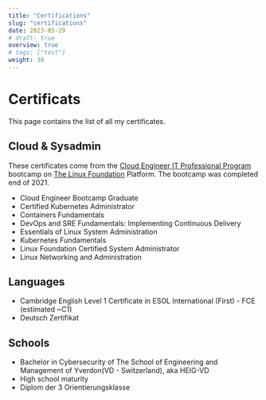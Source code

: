 ```yaml
---
title: "Certifications"
slug: "certifications"
date: 2023-05-29
# draft: true
overview: true
# tags: ["test"]
weight: 30
---
```


# Certificats

This page contains the list of all my certificates.


## Cloud & Sysadmin

These certificates come from the [Cloud Engineer IT Professional Program](https://training.linuxfoundation.org/training/cloud-engineer-itprofessionalprogram/) bootcamp on [The Linux Foundation](https://www.linuxfoundation.org/) Platform. The bootcamp was completed end of 2021.

* Cloud Engineer Bootcamp Graduate
* Certified Kubernetes Administrator
* Containers Fundamentals
* DevOps and SRE Fundamentals: Implementing Continuous Delivery
* Essentials of Linux System Administration
* Kubernetes Fundamentals
* Linux Foundation Certified System Administrator
* Linux Networking and Administration


## Languages
* Cambridge English Level 1 Certificate in ESOL International (First) - FCE (estimated ~C1)
* Deutsch Zertifikat

## Schools
* Bachelor in Cybersecurity of The School of Engineering and Management of Yverdon(VD - Switzerland), aka HEIG-VD 
* High school maturity
* Diplom der 3 Orientierungsklasse
